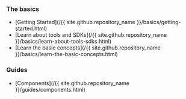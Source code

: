 ### The basics

- [Getting Started](/{{ site.github.repository_name }}/basics/getting-started.html)
- [Learn about tools and SDKs](/{{ site.github.repository_name }}/basics/learn-about-tools-sdks.html)       
- [Learn the basic concepts](/{{ site.github.repository_name }}/basics/learn-the-basic-concepts.html)

### Guides

- [Components](/{{ site.github.repository_name }}/guides/components.html)
